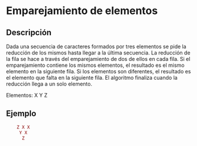 # Emparejamiento de elementos

## Descripción

Dada una secuencia de caracteres formados por tres elementos se pide la reducción de los mismos hasta llegar a la última secuencia.
La reducción de la fila se hace a través del emparejamiento de dos de ellos en cada fila.
Si el emparejamiento contiene los mismos elementos, el resultado es el mismo elemento en la siguiente fila.
Si los elementos son diferentes, el resultado es el elemento que falta en la siguiente fila.
El algoritmo finaliza cuando la reducción llega a un solo elemento.

Elementos: X Y Z

## Ejemplo
```php
    Z X X 
     Y X
      Z
```